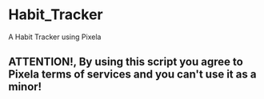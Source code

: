 # Habit_Tracker
A Habit Tracker using Pixela

## ATTENTION!, By using this script you agree to Pixela terms of services and you can't use it as a minor!
